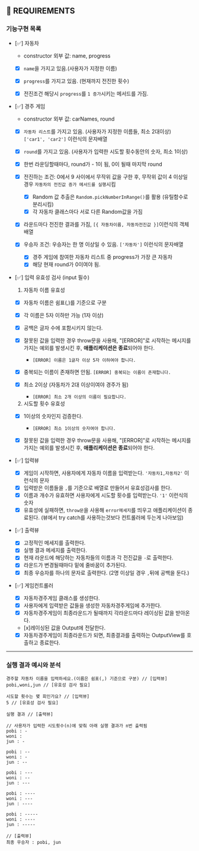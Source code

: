 ## 🚀 REQUIREMENTS

### 기능구현 목록

- [✅] 자동차

  - constructor 외부 값: name, progress

  - [x] `name`을 가지고 있음.(사용자가 지정한 이름)

  - [x] `progress`를 가지고 있음. (현재까지 전진한 횟수)
  - [x] 전진조건 해당시 `progress`를 `1 증가`시키는 메서드를 가짐.

- [✅] 경주 게임

  - constructor 외부 값: carNames, round

  - [x] `자동차 리스트`를 가지고 있음. (사용자가 지정한 이름들, 최소 2대이상) `['car1', 'car2']` 이런식의 문자배열

  - [x] `round`를 가지고 있음. (사용자가 입력한 시도할 횟수동안의 숫자, 최소 1이상)

  - [x] 한번 라운딩할때마다, round가 - 1이 됨, 0이 될때 마지막 round

  - [x] 전진하는 조건: 0에서 9 사이에서 무작위 값을 구한 후, 무작위 값이 4 이상일 경우 `자동차의 전진값 증가 메서드를 실행`시킴

    - [x] Random 값 추출은 `Random.pickNumberInRange()`를 활용 (유틸함수로 분리시킴)
    - [x] 각 자동차 클래스마다 서로 다른 Random값을 가짐

  - [x] 라운드마다 전진한 결과를 가짐, `[{ 자동차이름, 자동차전진값 }]`이런식의 객체 배열

  - [x] 우승자 조건: 우승자는 한 명 이상일 수 있음. `['자동차']` 이런식의 문자배열

    - [x] 경주 게임에 참여한 자동차 리스트 중 progress가 가장 큰 자동차
    - [x] 해당 현재 round가 0이여야 됨.

- [✅] 입력 유효성 검사 (input 필수)

  1. 자동차 이름 유효성

  - [x] 자동차 이름은 쉼표(,)를 기준으로 구분
  - [x] 각 이름은 5자 이하만 가능 (1자 이상)
  - [x] 공백은 글자 수에 포함시키지 않는다.
  - [x] 잘못된 값을 입력한 경우 throw문을 사용해, "[ERROR]"로 시작하는 메시지를 가지는 예외를 발생시킨 후, **애플리케이션은 종료**되어야 한다.

    - `[ERROR] 이름은 1글자 이상 5자 이하여야 합니다.`

  - [x] 중복되는 이름이 존재하면 안됨. `[ERROR] 중복되는 이름이 존재합니다.`

  - [x] 최소 2이상 (자동차가 2대 이상이여야 경주가 됨)

    - `[ERROR] 최소 2개 이상의 이름이 필요합니다.`

  2. 시도할 횟수 유효성

  - [x] 1이상의 숫자인지 검증한다.

    - `[ERROR] 최소 1이상의 숫자여야 합니다.`

  - [x] 잘못된 값을 입력한 경우 throw문을 사용해, "[ERROR]"로 시작하는 메시지를 가지는 예외를 발생시킨 후, **애플리케이션은 종료**되어야 한다.

- [✅] 입력뷰

  - [x] 게임이 시작하면, 사용자에게 자동차 이름을 입력받는다. `'자동차1,자동차2'` 이런식의 문자
  - [x] 입력받은 이름들을 `,`를 기준으로 배열로 만들어서 유효성검사를 한다.
  - [x] 이름과 개수가 유효하면 사용자에게 시도할 횟수를 입력받는다. `'1'` 이런식의 숫자
  - [x] 유효성에 실패하면, `throw문`을 사용해 `error메세지`를 띄우고 애플리케이션이 종료된다.
        (뷰에서 try catch를 사용하는것보다 컨트롤러에 두는게 나아보임)

- [✅] 출력뷰

  - [x] 고정적인 메세지를 출력한다.
  - [x] 실행 결과 메세지를 출력한다.
  - [x] 현재 라운드에 해당하는 자동차들의 이름과 각 전진값을 `-`로 출력한다.
  - [x] 라운드가 변경될때마다 밑에 줄바꿈이 추가된다.
  - [x] 최종 우승자를 하나의 문자로 출력한다. (2명 이상일 경우 `,`뒤에 공백을 둔다.)

- [✅] 게임컨트롤러
  - [x] 자동차경주게임 클래스를 생성한다.
  - [x] 사용자에게 입력받은 값들을 생성한 자동차경주게임에 추가한다.
  - [x] 자동차경주게임이 최종라운드가 될때까지 각라운드마다 레이싱된 값을 받아온다.
  - [x]레이싱된 값을 Output에 전달한다.
  - [x] 자동차경주게임이 최종라운드가 되면, 최종결과를 출력하는 OutputView를 호출하고 종료한다.

---

### 실행 결과 예시와 분석

```
경주할 자동차 이름을 입력하세요.(이름은 쉼표(,) 기준으로 구분) // [입력뷰]
pobi,woni,jun // [유효성 검사 필요]

시도할 횟수는 몇 회인가요? // [입력뷰]
5 // [유효성 검사 필요]

실행 결과 // [출력뷰]

// 사용자가 입력한 시도횟수(n)에 맞춰 아래 실행 결과가 n번 출력됨
pobi : -
woni :
jun : -

pobi : --
woni : -
jun : --

pobi : ---
woni : --
jun : ---

pobi : ----
woni : ---
jun : ----

pobi : -----
woni : ----
jun : -----

// [출력뷰]
최종 우승자 : pobi, jun
```
